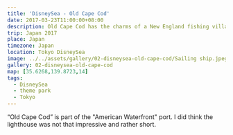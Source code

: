 ```yaml
---
title: 'DisneySea - Old Cape Cod'
date: 2017-03-23T11:00:00+08:00
description: Old Cape Cod has the charms of a New England fishing village.
trip: Japan 2017
place: Japan
timezone: Japan
location: Tokyo DisneySea
image: ../../assets/gallery/02-disneysea-old-cape-cod/Sailing ship.jpeg
gallery: 02-disneysea-old-cape-cod
map: [35.6268,139.8723,14]
tags:
  - DisneySea
  - theme park
  - Tokyo
---
```

“Old Cape Cod” is part of the "American Waterfront" port. I did think the lighthouse was not that impressive and rather short.
